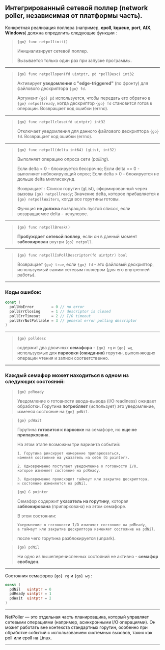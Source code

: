 ## **Интегрированный сетевой поллер** (network poller, независимая от платформы часть).

Конкретная реализация поллера (например, **epoll**, **kqueue**, **port**, **AIX**, **Windows**) должна определить следующие функции :

> `{go} func netpollinit()`
> 
>  Инициализирует сетевой поллер.
> 
>  Вызывается только один раз при запуске программы.

---

>`{go} func netpollopen(fd uintptr, pd *pollDesc) int32`
>
>  Активирует **уведомления с "edge-triggered"** (по фронту) для файлового дескриптора `{go} fd`.
> 
>  Аргумент `{go} pd` используется, чтобы передать его обратно в `{go} netpollready`, 
>  когда дескриптор `{go} fd` становится готов к операции.
>  Возвращает код ошибки (errno).

---

> `{go} func netpollclose(fd uintptr) int32`
> 
>  Отключает уведомления для данного файлового дескриптора `{go} fd`.
>  Возвращает код ошибки (errno).

---

> `{go} func netpoll(delta int64) (gList, int32)`
> 
>  Выполняет операцию опроса сети (*polling*).
> 
> 	Если delta < 0 - блокируется бессрочно;
> 	Если delta == 0 - выполняет неблокирующий опрос;
> 	Если delta > 0 - блокируется не дольше delta миллисекунд.
> 
>  Возвращает : 
> 	Список горутин (gList), сформированный через вызовы `{go} netpollready`;
> 	Значение delta, которое прибавляется к `{go} netpollWaiters`, когда все горутины готовы.
> 
>  Функция **не должна** возвращать пустой список, если возвращаемое delta - ненулевое.

---

> `{go} func netpollBreak()`
> 
>  **Пробуждает сетевой поллер**, если он в данный момент **заблокирован** внутри `{go} netpoll`.

---

> `{go} func netpollIsPollDescriptor(fd uintptr) bool`
> 
>  Возвращает `{go} true`, если `{go} fd` - это файловый дескриптор, 
>  используемый самим сетевым поллером (для его внутренней работы).

---
### Коды ошибок: 

```go
const (  
  pollNoError        = 0 // no error  
  pollErrClosing     = 1 // descriptor is closed  
  pollErrTimeout     = 2 // I/O timeout  
  pollErrNotPollable = 3 // general error polling descriptor  
)
```

---

> `{go} polldesc` 
> 
>  содержит два двоичных **семафора** - `{go} rg` и `{go} wg`, 
>  используемых для **парковки (ожидания)** горутин, выполняющих операции 
>  чтения и записи соответственно.

---
### Каждый семафор может находиться в одном из следующих состояний:

 > `{go} pdReady`
 > 
 >  Уведомление о готовности ввода-вывода (I/O readiness) ожидает обработки.
 >  Горутина **потребляет** (использует) это уведомление, изменяя состояние на `{go} pdNil`.

  > `{go} pdWait`
  > 
  >  Горутина **готовится к парковке** на семафоре, 
  >  но **еще не припаркована**. 
  >  
  >  На этом этапе возможны три варианта событий: 
  >  
  > 	1. Горутина фиксирует намерение припарковаться, 
  > 	изменяя состояние на указатель на себя (G pointer).
  > 	
  > 	2. Одновременно поступает уведомление о готовности I/O, 
  > 	которое изменяет состояние на pdReady.
  > 	
  > 	3. Одновременно происходит таймаут или закрытие дескриптора, 
  > 	и состояние изменяется на pdNil.
  
  > `{go} G pointer`
  > 
  >  Семафор содержит **указатель на горутину**,
  >  которая **заблокирована** (припаркована) на этом семафоре.
  >  
  >  В этом состоянии: 
  > 
  > 	Уведомление о готовности I/O изменяет состояние на pdReady,
  > 	а таймаут или закрытие дескриптора изменяют состояние на pdNil.
  > 
  >  после чего горутина разблокируется (unpark).
  
  >  `{go} pdNil`
  >  
  >  Ни одно из вышеперечисленных состояний не активно - **семафор свободен**.
  
---
Состояния семафоров `{go} rg` и `{go} wg` : 

```go 
const (  
  pdNil   uintptr = 0  
  pdReady uintptr = 1  
  pdWait  uintptr = 2  
)
```

---
NetPoller — это отдельная часть планировщика, который управляет сетевыми операциями (например, асинхронными I/O операциями). Он может работать вне контекста стандартных горутин, особенно при обработке событий с использованием системных вызовов, таких как poll или epoll на Linux.

---